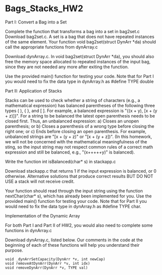 # Bags_Stacks_HW2

Part I: Convert a Bag into a Set

Complete the function that transforms a bag into a set in bag2set.c
Download bag2set.c. A set is a bag that does not have repeated instances of the same element. Your function void bag2set(struct DynArr *da) should call the appropriate functions from dynArray.c

Download dynArray.c. In void bag2set(struct DynArr *da), you should also free the memory space allocated to repeated instances of the input bag, since they are not needed any more after exiting the function. 

Use the provided main() function for testing your code.  Note that for Part I you would need to fix the data type in dynArray.h as #define TYPE double

 
Part II: Application of Stacks

Stacks can be used to check whether a string of characters (e.g., a mathematical expression) has balanced parentheses of the following three types ( ),  { }, and [ ]. For example, a balanced expression is "{(x + y), [x + (y + z)]}". For a string to be balanced the latest open parenthesis needs to be closed first. Thus, an unbalanced expression: a) Closes an unopen parenthesis; or b)  Closes a parenthesis of a wrong type before closing the right one; or c) Ends before closing an open parenthesis. For example, unbalanced strings are "[x + (y + z)" or "[x + (y + z])". (In this homework, we will not be concerned with the mathematical meaningfulness of the sting, so  the input string may not respect common rules of a correct math expression and still be balanced, e.g., "(x+++++y)" is balanced).

Write the function int isBalanced(char* s) in stackapp.c

Download stackapp.c that returns 1 if the input expression is balanced, or 0 otherwise. Alternative solutions that produce correct results BUT DO NOT USE a stack will not receive credit.

Your function should read through the input string using the function nextChar(char* s), which has already been implemented for you. Use the provided main() function for testing your code. Note that for Part II you would need to fix the data type in dynArray.h as  #define TYPE char.

 
Implementation of the Dynamic Array

For both Part I and Part II of HW2, you would also need to complete some functions in dynArray.c

Download dynArray.c, listed below. Our comments in the code at the beginning of each of these functions will help you understand their purpose. 

    void _dynArrSetCapacity(DynArr *v, int newCap) 
    void removeAtDynArr(DynArr *v, int idx) 
    void removeDynArr(DynArr *v, TYPE val) 
